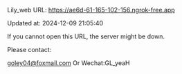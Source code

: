 Lily_web URL: https://ae6d-61-165-102-156.ngrok-free.app

Updated at: 2024-12-09 21:05:40

If you cannot open this URL, the server might be down.

Please contact: 

goley04@foxmail.com Or Wechat:GL_yeaH